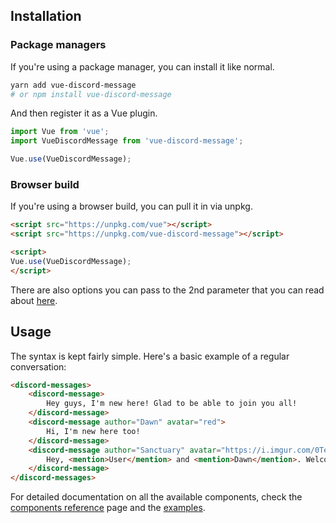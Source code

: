 ## Installation 

### Package managers

If you're using a package manager, you can install it like normal.

```bash
yarn add vue-discord-message
# or npm install vue-discord-message
```

And then register it as a Vue plugin.

```js
import Vue from 'vue';
import VueDiscordMessage from 'vue-discord-message';

Vue.use(VueDiscordMessage);
```

### Browser build

If you're using a browser build, you can pull it in via unpkg.

```html
<script src="https://unpkg.com/vue"></script>
<script src="https://unpkg.com/vue-discord-message"></script>

<script>
Vue.use(VueDiscordMessage);
</script>
```

There are also options you can pass to the 2nd parameter that you can read about [here](/plugin-options.html).

## Usage

The syntax is kept fairly simple. Here's a basic example of a regular conversation:

```html
<discord-messages>
	<discord-message>
		Hey guys, I'm new here! Glad to be able to join you all!
	</discord-message>
	<discord-message author="Dawn" avatar="red">
		Hi, I'm new here too!
	</discord-message>
	<discord-message author="Sanctuary" avatar="https://i.imgur.com/0TeacfY.png" role-color="#0099ff">
		Hey, <mention>User</mention> and <mention>Dawn</mention>. Welcome to our server!
	</discord-message>
</discord-messages>
```

For detailed documentation on all the available components, check the [components reference](/components-reference.html) page and the [examples](/examples.html).
